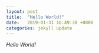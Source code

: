 ```yaml
---
layout: post
title:  "Hello World!"
date:   2019-01-31 16:49:38 +0800
categories: jekyll update
---
```


_Hello World!_
